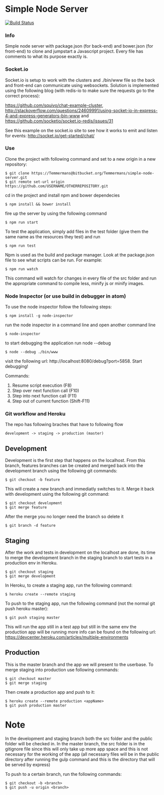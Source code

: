 # Simple Node Server

[![Build Status](https://travis-ci.org/travis-ci/travis-web.png?branch=master)](https://travis-ci.org/travis-ci/travis-web)

### Info

Simple node server with package.json (for back-end) and bower.json (for front-end) to clone and jumpstart a Javascript project. Every file has comments to what its purpose exactly is.

### Socket.io

Socket.io is setup to work with the clusters and ./bin/www file so the back and front-end can communicate using websockets. Solution is implemented using the following blog (with redis-io to make sure the requests go to the correct process):

https://github.com/squivo/chat-example-cluster, http://stackoverflow.com/questions/24609991/using-socket-io-in-express-4-and-express-generators-bin-www and
https://github.com/socketio/socket.io-redis/issues/31

See this example on the socket.io site to see how it works to emit and listen for events: http://socket.io/get-started/chat/

### Use

Clone the project with following command and set to a new origin in a new repository:

```
$ git clone https://Temmermans@bitbucket.org/Temmermans/simple-node-server.git
$ git remote set-url origin https://github.com/USERNAME/OTHERREPOSITORY.git
```
cd in the project and install npm and bower dependecies

```
$ npm install && bower install
```
fire up the server by using the following command

```
$ npm run start
```

To test the application, simply add files in the test folder (give them the same name as the resources they test) and run

```
$ npm run test
```

Npm is used as the build and package manager. Look at the package.json file to see what scripts can be run. For example:

```
$ npm run watch
```

This command will watch for changes in every file of the src folder and run the appropriate command to compile less, minify js or minify images.

### Node Inspector (or use build in debugger in atom)

To use the node inspector follow the following steps:
```
$ npm install -g node-inspector
```

run the node inspector in a command line and open another command line
```
$ node-inspector
```

to start debugging the application run node --debug
```
$ node --debug ./bin/www
```
visit the following url: http://localhost:8080/debug?port=5858. Start debugging!

Commands:
1. Resume script execution (F8)
2. Step over next function call (F10)
3. Step into next function call (F11)
4. Step out of current function (Shift-F11)

### Git workflow and Heroku

The repo has following braches that have to following flow
```
development -> staging -> production (master)
```
## Development
Development is the first step that happens on the localhost. From this branch, features branches can be created and merged back into the development branch
using the following git commands:
```
$ git checkout -b feature
```

This will create a new branch and immediatly switches to it. Merge it back with development using the following git command:
```
$ git checkout development
$ git merge feature
```

After the merge you no longer need the branch so delete it
```
$ git branch -d feature
```
## Staging
After the work and tests in development on the localhost are done, its time to merge the development branch in the staging branch to start tests in a production
env in Heroku.
```
$ git checkout staging
$ git merge development
```

In Heroku, to create a staging app, run the following command:
```
$ heroku create --remote staging
```

To push to the staging app, run the following command (not the normal git push heroku master):
```
$ git push staging master
```

This will run the app still in a test app but still in the same env the production app will be running
more info can be found on the following url: https://devcenter.heroku.com/articles/multiple-environments

## Production

This is the master branch and the app we will present to the userbase. To merge staging into production use following commands:
```
$ git checkout master
$ git merge staging
```

Then create a production app and push to it:
```
$ heroku create --remote production <appName>
$ git push production master
```

# Note
In the development and staging branch both the src folder and the public folder will be checked in. In the master branch, the src folder is in the gitignore file
since this will only take up more app space and this is not necessary for the working of the app (all necessary files will be in the public directory after running the gulp
command and this is the directory that will be served by express)

To push to a certain branch, run the following commands:
```
$ git checkout -b <branch>
$ git push -u origin <branch>
```
